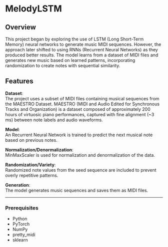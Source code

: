 # MelodyLSTM

## Overview

This project began by exploring the use of LSTM (Long Short-Term Memory) neural networks to generate music MIDI sequences. However, the approach later shifted to using RNNs (Recurrent Neural Networks) as they produced better results. The model learns from a dataset of MIDI files and generates new music based on learned patterns, incorporating randomization to create notes with sequential similarity.
## Features

**Dataset**:  
The project uses a subset of MIDI files containing musical sequences from the MAESTRO Dataset. MAESTRO (MIDI and Audio Edited for Synchronous Tracks and Organization) is a dataset composed of approximately 200 hours of virtuosic piano performances, captured with fine alignment (~3 ms) between note labels and audio waveforms.

**Model**:  
An Recurrent Neural Network is trained to predict the next musical note based on previous notes.

**Normalization/Denormalization**:  
MinMaxScaler is used for normalization and denormalization of the data.

**Randomization/Variety**:  
Randomized note values from the seed sequence are included to prevent overly repetitive patterns.

**Generation**:  
The model generates music sequences and saves them as MIDI files.

---

### Prerequisites

- Python
- PyTorch
- NumPy
- pretty_midi
- sklearn
